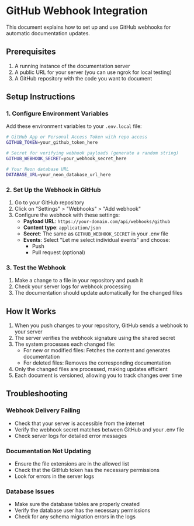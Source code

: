 # GitHub Webhook Integration

This document explains how to set up and use GitHub webhooks for automatic documentation updates.

## Prerequisites

1. A running instance of the documentation server
2. A public URL for your server (you can use ngrok for local testing)
3. A GitHub repository with the code you want to document

## Setup Instructions

### 1. Configure Environment Variables

Add these environment variables to your `.env.local` file:

```bash
# GitHub App or Personal Access Token with repo access
GITHUB_TOKEN=your_github_token_here

# Secret for verifying webhook payloads (generate a random string)
GITHUB_WEBHOOK_SECRET=your_webhook_secret_here

# Your Neon database URL
DATABASE_URL=your_neon_database_url_here
```

### 2. Set Up the Webhook in GitHub

1. Go to your GitHub repository
2. Click on "Settings" > "Webhooks" > "Add webhook"
3. Configure the webhook with these settings:
   - **Payload URL**: `https://your-domain.com/api/webhooks/github`
   - **Content type**: `application/json`
   - **Secret**: The same as `GITHUB_WEBHOOK_SECRET` in your .env file
   - **Events**: Select "Let me select individual events" and choose:
     - Push
     - Pull request (optional)

### 3. Test the Webhook

1. Make a change to a file in your repository and push it
2. Check your server logs for webhook processing
3. The documentation should update automatically for the changed files

## How It Works

1. When you push changes to your repository, GitHub sends a webhook to your server
2. The server verifies the webhook signature using the shared secret
3. The system processes each changed file:
   - For new or modified files: Fetches the content and generates documentation
   - For deleted files: Removes the corresponding documentation
4. Only the changed files are processed, making updates efficient
5. Each document is versioned, allowing you to track changes over time

## Troubleshooting

### Webhook Delivery Failing
- Check that your server is accessible from the internet
- Verify the webhook secret matches between GitHub and your .env file
- Check server logs for detailed error messages

### Documentation Not Updating
- Ensure the file extensions are in the allowed list
- Check that the GitHub token has the necessary permissions
- Look for errors in the server logs

### Database Issues
- Make sure the database tables are properly created
- Verify the database user has the necessary permissions
- Check for any schema migration errors in the logs
